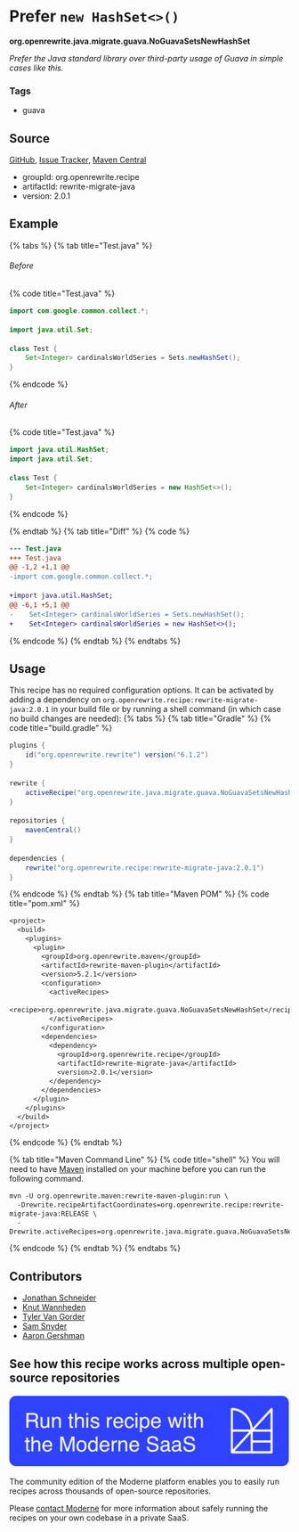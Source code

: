 # Prefer `new HashSet<>()`

**org.openrewrite.java.migrate.guava.NoGuavaSetsNewHashSet**

_Prefer the Java standard library over third-party usage of Guava in simple cases like this._

### Tags

* guava

## Source

[GitHub](https://github.com/openrewrite/rewrite-migrate-java/blob/main/src/main/java/org/openrewrite/java/migrate/guava/NoGuavaSetsNewHashSet.java), [Issue Tracker](https://github.com/openrewrite/rewrite-migrate-java/issues), [Maven Central](https://central.sonatype.com/artifact/org.openrewrite.recipe/rewrite-migrate-java/2.0.1/jar)

* groupId: org.openrewrite.recipe
* artifactId: rewrite-migrate-java
* version: 2.0.1

## Example


{% tabs %}
{% tab title="Test.java" %}

###### Before
{% code title="Test.java" %}
```java
import com.google.common.collect.*;

import java.util.Set;

class Test {
    Set<Integer> cardinalsWorldSeries = Sets.newHashSet();
}
```
{% endcode %}

###### After
{% code title="Test.java" %}
```java
import java.util.HashSet;
import java.util.Set;

class Test {
    Set<Integer> cardinalsWorldSeries = new HashSet<>();
}
```
{% endcode %}

{% endtab %}
{% tab title="Diff" %}
{% code %}
```diff
--- Test.java
+++ Test.java
@@ -1,2 +1,1 @@
-import com.google.common.collect.*;

+import java.util.HashSet;
@@ -6,1 +5,1 @@
-    Set<Integer> cardinalsWorldSeries = Sets.newHashSet();
+    Set<Integer> cardinalsWorldSeries = new HashSet<>();
```
{% endcode %}
{% endtab %}
{% endtabs %}


## Usage

This recipe has no required configuration options. It can be activated by adding a dependency on `org.openrewrite.recipe:rewrite-migrate-java:2.0.1` in your build file or by running a shell command (in which case no build changes are needed): 
{% tabs %}
{% tab title="Gradle" %}
{% code title="build.gradle" %}
```groovy
plugins {
    id("org.openrewrite.rewrite") version("6.1.2")
}

rewrite {
    activeRecipe("org.openrewrite.java.migrate.guava.NoGuavaSetsNewHashSet")
}

repositories {
    mavenCentral()
}

dependencies {
    rewrite("org.openrewrite.recipe:rewrite-migrate-java:2.0.1")
}
```
{% endcode %}
{% endtab %}
{% tab title="Maven POM" %}
{% code title="pom.xml" %}
```markup
<project>
  <build>
    <plugins>
      <plugin>
        <groupId>org.openrewrite.maven</groupId>
        <artifactId>rewrite-maven-plugin</artifactId>
        <version>5.2.1</version>
        <configuration>
          <activeRecipes>
            <recipe>org.openrewrite.java.migrate.guava.NoGuavaSetsNewHashSet</recipe>
          </activeRecipes>
        </configuration>
        <dependencies>
          <dependency>
            <groupId>org.openrewrite.recipe</groupId>
            <artifactId>rewrite-migrate-java</artifactId>
            <version>2.0.1</version>
          </dependency>
        </dependencies>
      </plugin>
    </plugins>
  </build>
</project>
```
{% endcode %}
{% endtab %}

{% tab title="Maven Command Line" %}
{% code title="shell" %}
You will need to have [Maven](https://maven.apache.org/download.cgi) installed on your machine before you can run the following command.

```shell
mvn -U org.openrewrite.maven:rewrite-maven-plugin:run \
  -Drewrite.recipeArtifactCoordinates=org.openrewrite.recipe:rewrite-migrate-java:RELEASE \
  -Drewrite.activeRecipes=org.openrewrite.java.migrate.guava.NoGuavaSetsNewHashSet
```
{% endcode %}
{% endtab %}
{% endtabs %}
## Contributors
* [Jonathan Schneider](jkschneider@gmail.com)
* [Knut Wannheden](knut@moderne.io)
* [Tyler Van Gorder](tkvangorder@users.noreply.github.com)
* [Sam Snyder](sam@moderne.io)
* [Aaron Gershman](5619476+aegershman@users.noreply.github.com)


## See how this recipe works across multiple open-source repositories

[![Moderne Link Image](/.gitbook/assets/ModerneRecipeButton.png)](https://public.moderne.io/recipes/org.openrewrite.java.migrate.guava.NoGuavaSetsNewHashSet)

The community edition of the Moderne platform enables you to easily run recipes across thousands of open-source repositories.

Please [contact Moderne](https://moderne.io/product) for more information about safely running the recipes on your own codebase in a private SaaS.
